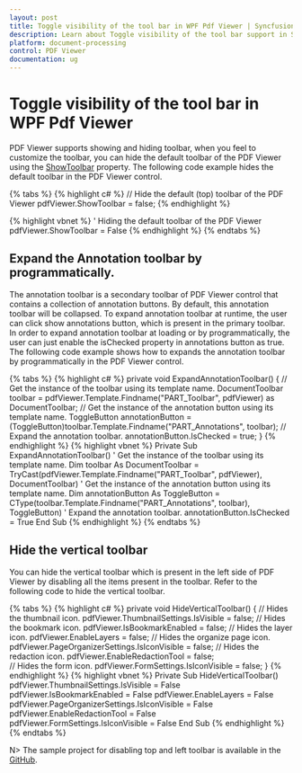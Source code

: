```yaml
---
layout: post
title: Toggle visibility of the tool bar in WPF Pdf Viewer | Syncfusion<sup>&reg;</sup>;
description: Learn about Toggle visibility of the tool bar support in Syncfusion<sup>&reg;</sup>; WPF Pdf Viewer control and more.
platform: document-processing
control: PDF Viewer
documentation: ug
---
```


# Toggle visibility of the tool bar in WPF Pdf Viewer

PDF Viewer supports showing and hiding toolbar, when you feel to customize the toolbar, you can hide the default toolbar of the PDF Viewer using the [ShowToolbar](https://help.syncfusion.com/cr/wpf/Syncfusion.Windows.PdfViewer.PdfViewerControl.html#Syncfusion_Windows_PdfViewer_PdfViewerControl_ShowToolbar) property. The following code example hides the default toolbar in the PDF Viewer control.

{% tabs %}
{% highlight c# %}
// Hide the default (top) toolbar of the PDF Viewer
pdfViewer.ShowToolbar = false;
{% endhighlight %}

{% highlight vbnet %}
' Hiding the default toolbar of the PDF Viewer
pdfViewer.ShowToolbar = False
{% endhighlight %}
{% endtabs %}

## Expand the Annotation toolbar by programmatically.

The annotation toolbar is a secondary toolbar of PDF Viewer control that contains a collection of annotation buttons. By default, this annotation toolbar will be collapsed. To expand annotation toolbar at runtime, the user can click show annotations button, which is present in the primary toolbar. In order to expand annotation toolbar at loading or by programmatically, the user can just enable the isChecked property in annotations button as true. The following code example shows how to expands the annotation toolbar by programmatically in the PDF Viewer control.

{% tabs %}
{% highlight c# %}
private void ExpandAnnotationToolbar() 
{ 
	// Get the instance of the toolbar using its template name. 
	DocumentToolbar toolbar = pdfViewer.Template.Findname("PART_Toolbar", pdfViewer) as DocumentToolbar;
	// Get the instance of the annotation button using its template name. 
	ToggleButton annotationButton = (ToggleButton)toolbar.Template.Findname("PART_Annotations", toolbar);
	// Expand the annotation toolbar. 
	annotationButton.IsChecked = true; 
}
{% endhighlight %}
{% highlight vbnet %}
Private Sub ExpandAnnotationToolbar()
    ' Get the instance of the toolbar using its template name.
    Dim toolbar As DocumentToolbar = TryCast(pdfViewer.Template.Findname("PART_Toolbar", pdfViewer), DocumentToolbar)
	' Get the instance of the annotation button using its template name. 
	Dim annotationButton As ToggleButton = CType(toolbar.Template.Findname("PART_Annotations", toolbar), ToggleButton)
	' Expand the annotation toolbar. 
	annotationButton.IsChecked = True
End Sub
{% endhighlight %}
{% endtabs %}

## Hide the vertical toolbar

You can hide the vertical toolbar which is present in the left side of PDF Viewer by disabling all the items present in the toolbar. Refer to the following code to hide the vertical toolbar.

{% tabs %}
{% highlight c# %}
private void HideVerticalToolbar() 
{ 
	// Hides the thumbnail icon. 
	pdfViewer.ThumbnailSettings.IsVisible = false; 
	// Hides the bookmark icon. 
	pdfViewer.IsBookmarkEnabled = false; 
	// Hides the layer icon. 
	pdfViewer.EnableLayers = false; 
	// Hides the organize page icon. 
	pdfViewer.PageOrganizerSettings.IsIconVisible = false; 
	// Hides the redaction icon. 
	pdfViewer.EnableRedactionTool = false;   
	// Hides the form icon. 
	pdfViewer.FormSettings.IsIconVisible = false;
}
{% endhighlight %}
{% highlight vbnet %}
Private Sub HideVerticalToolbar()
    pdfViewer.ThumbnailSettings.IsVisible = False
    pdfViewer.IsBookmarkEnabled = False
    pdfViewer.EnableLayers = False
    pdfViewer.PageOrganizerSettings.IsIconVisible = False
    pdfViewer.EnableRedactionTool = False
    pdfViewer.FormSettings.IsIconVisible = False
End Sub
{% endhighlight %}
{% endtabs %}

N> The sample project for disabling top and left toolbar is available in the [GitHub](https://github.com/SyncfusionExamples/WPF-PDFViewer-Examples/tree/master/Toolbar/HideToolbar).
